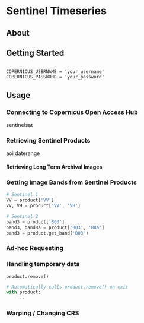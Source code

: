 # Sentinel Timeseries

## About

## Getting Started
```

```

```
COPERNICUS_USERNAME = 'your_username'
COPERNICUS_PASSWORD = 'your_password'
```

## Usage
### Connecting to Copernicus Open Access Hub
sentinelsat

### Retrieving Sentinel Products
aoi
daterange
#### Retrieving Long Term Archival Images

### Getting Image Bands from Sentinel Products
```python
# Sentinel 1
VV = product['VV']
VV, VH = product['VV', 'VH']

# Sentinel 2
band3 = product['B03']
band3, band8a = product['B03', 'B8a']
band3 = product.get_band('B03')
```  

### Ad-hoc Requesting

### Handling temporary data
`product.remove()`
```python
# Automatically calls product.remove() on exit
with product:
    ...
```

### Warping / Changing CRS


